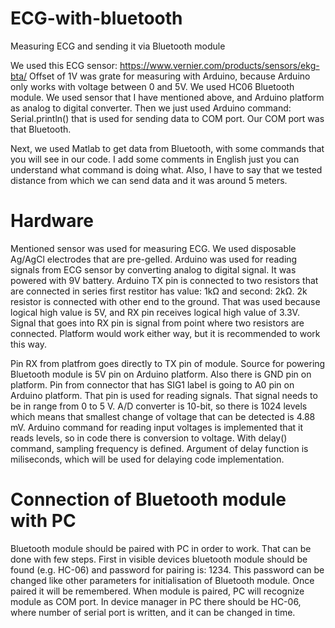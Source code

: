 # ECG-with-bluetooth
Measuring ECG and sending it via Bluetooth module 

We used this ECG sensor: https://www.vernier.com/products/sensors/ekg-bta/ Offset of 1V was grate for measuring with Arduino, because Arduino only works with voltage between 0 and 5V. We used HC06 Bluetooth module. We used sensor that I have mentioned above, and Arduino platform as analog to digital converter. Then we just used Arduino command: Serial.println() that is used for sending data to COM port. Our COM port was that Bluetooth.


Next, we used Matlab to get data from Bluetooth, with some commands that you will see in our code. I add some comments in English just you can understand what command is doing what. Also, I have to say that we tested distance from which we can send data and it was around 5 meters.

# Hardware

Mentioned sensor was used for measuring ECG. We used disposable Ag/AgCl electrodes that are pre-gelled. Arduino was used for reading signals from ECG sensor by converting analog to digital signal. It was powered with 9V battery. Arduino TX pin is connected to two resistors that are connected in series first restitor has value: 1kΩ and second: 2kΩ. 2k resistor is connected with other end to the ground. That was used because logical high value is 5V, and RX pin receives logical high value of 3.3V. Signal that goes into RX pin is signal from point where two resistors are connected. Platform would work either way, but it is recommended to work this way.

Pin RX from platfrom goes directly to TX pin of module. Source for powering Bluetooth module is 5V pin on Arduino platform. Also there is GND pin on platform. Pin from connector that has SIG1 label is going to A0 pin on Arduino platform. That pin is used for reading signals. That signal needs to be in range from 0 to 5 V. A/D converter is 10-bit, so there is 1024 levels which means that smallest change of voltage that can be detected is 4.88 mV. Arduino command for reading input voltages is implemented that it reads levels, so in code there is conversion to voltage. With delay() command, sampling frequency is defined. Argument of delay function is miliseconds, which will be used for delaying code implementation.  


# Connection of Bluetooth module with PC
Bluetooth module should be paired with PC in order to work. That can be done with few steps. First in visible devices bluetooth module should be found (e.g. HC-06) and password for pairing is: 1234. This password can be changed like other parameters for initialisation of Bluetooth module. Once paired it will be remembered. When module is paired, PC will recognize module as COM port. In device manager in PC there should be HC-06, where number of serial port is written, and it can be changed in time. 
